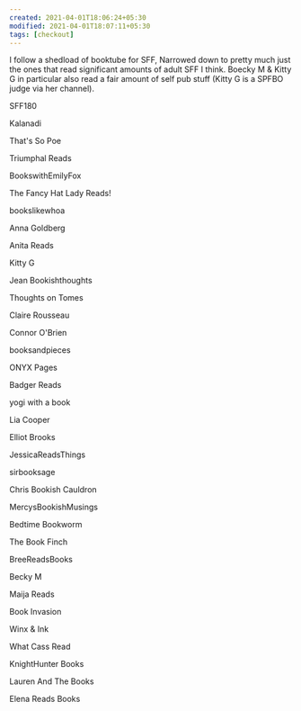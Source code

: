 ```yaml
---
created: 2021-04-01T18:06:24+05:30
modified: 2021-04-01T18:07:11+05:30
tags: [checkout]
---
```


 I follow a shedload of booktube for SFF, Narrowed down to pretty much just the ones that read significant amounts of adult SFF I think. Boecky M & Kitty G in particular also read a fair amount of self pub stuff (Kitty G is a SPFBO judge via her channel).

SFF180

Kalanadi

That's So Poe

Triumphal Reads

BookswithEmilyFox

The Fancy Hat Lady Reads!

bookslikewhoa

Anna Goldberg 

Anita Reads

Kitty G

Jean Bookishthoughts

Thoughts on Tomes

Claire Rousseau

Connor O'Brien

booksandpieces

ONYX Pages

Badger Reads

yogi with a book

Lia Cooper

Elliot Brooks

JessicaReadsThings

sirbooksage

Chris Bookish Cauldron

MercysBookishMusings

Bedtime Bookworm

The Book Finch

BreeReadsBooks

Becky M

Maija Reads

Book Invasion

Winx & Ink

What Cass Read

KnightHunter Books

Lauren And The Books

Elena Reads Books 
